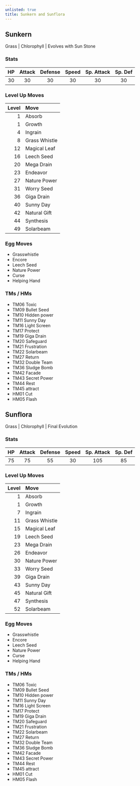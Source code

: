 ```yaml
---
unlisted: true
title: Sunkern and Sunflora
---
```

## Sunkern
Grass | Chlorophyll | Evolves with Sun Stone

### Stats

| HP | Attack | Defense | Speed | Sp. Attack | Sp. Def |
|:---:|:---:|:---:|:---:|:---:|:---:|
| 30 | 30 | 30 | 30 | 30 | 30 |

### Level Up Moves

| Level | Move |
|---:|:---|
| 1 | Absorb |
| 1 | Growth |
| 4 | Ingrain |
| 8 | Grass Whistle |
| 12 | Magical Leaf |
| 16 | Leech Seed |
| 20 | Mega Drain |
| 23 | Endeavor |
| 27 | Nature Power |
| 31 | Worry Seed |
| 36 | Giga Drain |
| 40 | Sunny Day |
| 42 | Natural Gift |
| 44 | Synthesis  |
| 49 | Solarbeam |

### Egg Moves
 - Grasswhistle
 - Encore
 - Leech Seed
 - Nature Power
 - Curse
 - Helping Hand

### TMs / HMs
 - TM06 Toxic
 - TM09 Bullet Seed
 - TM10 Hidden power
 - TM11 Sunny Day
 - TM16 Light Screen
 - TM17 Protect
 - TM19 Giga Drain
 - TM20 Safeguard
 - TM21 Frustration
 - TM22 Solarbeam
 - TM27 Return
 - TM32 Double Team
 - TM36 Sludge Bomb
 - TM42 Facade
 - TM43 Secret Power
 - TM44 Rest
 - TM45 attract
 - HM01 Cut
 - HM05 Flash

## Sunflora
Grass | Chlorophyll | Final Evolution

### Stats

| HP | Attack | Defense | Speed | Sp. Attack | Sp. Def |
|:---:|:---:|:---:|:---:|:---:|:---:|
| 75 | 75 | 55 | 30 | 105 | 85 |

### Level Up Moves

| Level | Move |
|---:|:---|
| 1 | Absorb |
| 1 | Growth |
| 7 | Ingrain |
| 11 | Grass Whistle |
| 15 | Magical Leaf |
| 19 | Leech Seed |
| 23 | Mega Drain |
| 26 | Endeavor |
| 30 | Nature Power |
| 33 | Worry Seed |
| 39 | Giga Drain |
| 43 | Sunny Day |
| 45 | Natural Gift |
| 47 | Synthesis  |
| 52 | Solarbeam |

### Egg Moves
 - Grasswhistle
 - Encore
 - Leech Seed
 - Nature Power
 - Curse
 - Helping Hand

### TMs / HMs
 - TM06 Toxic
 - TM09 Bullet Seed
 - TM10 Hidden power
 - TM11 Sunny Day
 - TM16 Light Screen
 - TM17 Protect
 - TM19 Giga Drain
 - TM20 Safeguard
 - TM21 Frustration
 - TM22 Solarbeam
 - TM27 Return
 - TM32 Double Team
 - TM36 Sludge Bomb
 - TM42 Facade
 - TM43 Secret Power
 - TM44 Rest
 - TM45 attract
 - HM01 Cut
 - HM05 Flash